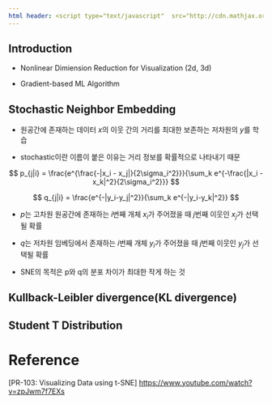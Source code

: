 ```yaml
---
html header: <script type="text/javascript"  src="http://cdn.mathjax.org/mathjax/latest/MathJax.js?config=TeX-AMS-MML_HTMLorMML"></script>
---
```


## Introduction

- Nonlinear Dimiension Reduction for Visualization (2d, 3d)

- Gradient-based ML Algorithm

## Stochastic Neighbor Embedding

- 원공간에 존재하는 데이터 $x$의 이웃 간의 거리를 최대한 보존하는 저차원의 $y$를 학습

- stochastic이란 이름이 붙은 이유는 거리 정보를 확률적으로 나타내기 때문

$$ 
p_{j|i} = \frac{e^{\frac{-|x_i - x_j|}{2\sigma_i^2}}}{\sum_k e^{-\frac{|x_i - x_k|^2}{2\sigma_i^2}}}
$$

$$
q_{j|i} = \frac{e^{-|y_i-y_j|^2}}{\sum_k e^{-|y_i-y_k|^2}}
$$

- $p$는 고차원 원공간에 존재하는 $i$번째 개체 $x_i$가 주어졌을 때 $j$번째 이웃인 $x_j$가 선택될 확률

- $q$는 저차원 임베딩에서 존재하는 $i$번째 개체 $y_i$가 주어졌을 때 $j$번째 이웃인 $y_j$가 선택될 확률

- SNE의 목적은 p와 q의 분포 차이가 최대한 작게 하는 것

## Kullback-Leibler divergence(KL divergence)





## Student T Distribution

# Reference

[PR-103: Visualizing Data using t-SNE] https://www.youtube.com/watch?v=zpJwm7f7EXs

